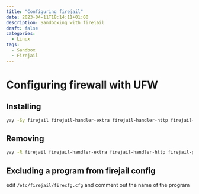 ```yaml
---
title: "Configuring firejail"
date: 2023-04-11T18:14:11+01:00
description: Sandboxing with firejail
draft: false
categories:
  - Linux
tags:
  - Sandbox
  - Firejail
---
```

#  Configuring firewall with UFW

## Installing

```bash
yay -Sy firejail firejail-handler-extra firejail-handler-http firejail-pacman-hook
```

## Removing

```bash
yay -R firejail firejail-handler-extra firejail-handler-http firejail-pacman-hook
```

## Excluding a program from firejail config

edit ``/etc/firejail/firecfg.cfg`` and comment out the name of the program

